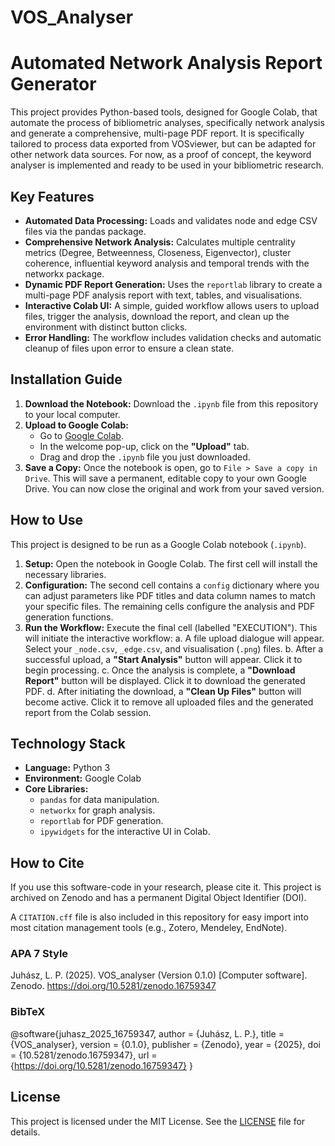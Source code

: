 # VOS_Analyser
# Automated Network Analysis Report Generator

This project provides Python-based tools, designed for Google Colab, that automate the process of bibliometric analyses, specifically network analysis and generate a comprehensive, multi-page PDF report. It is specifically tailored to process data exported from VOSviewer, but can be adapted for other network data sources.
For now, as a proof of concept, the keyword analyser is implemented and ready to be used in your bibliometric research.

## Key Features

-   **Automated Data Processing:** Loads and validates node and edge CSV files via the pandas package.
-   **Comprehensive Network Analysis:** Calculates multiple centrality metrics (Degree, Betweenness, Closeness, Eigenvector), cluster coherence, influential keyword analysis and temporal trends with the networkx package.
-   **Dynamic PDF Report Generation:** Uses the `reportlab` library to create a multi-page PDF analysis report with text, tables, and visualisations.
-   **Interactive Colab UI:** A simple, guided workflow allows users to upload files, trigger the analysis, download the report, and clean up the environment with distinct button clicks.
-   **Error Handling:** The workflow includes validation checks and automatic cleanup of files upon error to ensure a clean state.

## Installation Guide

1.  **Download the Notebook:** Download the `.ipynb` file from this repository to your local computer.
2.  **Upload to Google Colab:**
    *   Go to [Google Colab](https://colab.research.google.com/).
    *   In the welcome pop-up, click on the **"Upload"** tab.
    *   Drag and drop the `.ipynb` file you just downloaded.
3.  **Save a Copy:** Once the notebook is open, go to `File > Save a copy in Drive`. This will save a permanent, editable copy to your own Google Drive. You can now close the original and work from your saved version.

## How to Use

This project is designed to be run as a Google Colab notebook (`.ipynb`).

1.  **Setup:** Open the notebook in Google Colab. The first cell will install the necessary libraries.
2.  **Configuration:** The second cell contains a `config` dictionary where you can adjust parameters like PDF titles and data column names to match your specific files. The remaining cells configure the analysis and PDF generation functions.
3.  **Run the Workflow:** Execute the final cell (labelled "EXECUTION"). This will initiate the interactive workflow:
    a. A file upload dialogue will appear. Select your `_node.csv`, `_edge.csv`, and visualisation (`.png`) files.
    b. After a successful upload, a **"Start Analysis"** button will appear. Click it to begin processing.
    c. Once the analysis is complete, a **"Download Report"** button will be displayed. Click it to download the generated PDF.
    d. After initiating the download, a **"Clean Up Files"** button will become active. Click it to remove all uploaded files and the generated report from the Colab session.

## Technology Stack

-   **Language:** Python 3
-   **Environment:** Google Colab
-   **Core Libraries:**
    -   `pandas` for data manipulation.
    -   `networkx` for graph analysis.
    -   `reportlab` for PDF generation.
    -   `ipywidgets` for the interactive UI in Colab.

## How to Cite

If you use this software-code in your research, please cite it. This project is archived on Zenodo and has a permanent Digital Object Identifier (DOI).

A `CITATION.cff` file is also included in this repository for easy import into most citation management tools (e.g., Zotero, Mendeley, EndNote).

### APA 7 Style

Juhász, L. P. (2025). VOS_analyser (Version 0.1.0) [Computer software]. Zenodo. https://doi.org/10.5281/zenodo.16759347

### BibTeX

@software{juhasz_2025_16759347,
  author       = {Juhász, L. P.},
  title        = {VOS_analyser},
  version      = {0.1.0},
  publisher    = {Zenodo},
  year         = {2025},
  doi          = {10.5281/zenodo.16759347},
  url          = {https://doi.org/10.5281/zenodo.16759347}
}

## License

This project is licensed under the MIT License. See the [LICENSE](LICENSE) file for details.
